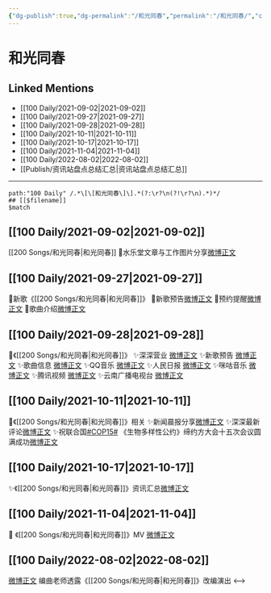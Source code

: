 ```yaml
---
{"dg-publish":true,"dg-permalink":"/和光同春","permalink":"/和光同春/","created":"2022-12-07T15:36:19.000+08:00","updated":"2023-04-10T15:36:22.366+08:00"}
---
```


# 和光同春

## Linked Mentions
- [[100 Daily/2021-09-02\|2021-09-02]]
- [[100 Daily/2021-09-27\|2021-09-27]]
- [[100 Daily/2021-09-28\|2021-09-28]]
- [[100 Daily/2021-10-11\|2021-10-11]]
- [[100 Daily/2021-10-17\|2021-10-17]]
- [[100 Daily/2021-11-04\|2021-11-04]]
- [[100 Daily/2022-08-02\|2022-08-02]]
- [[Publish/资讯站盘点总结汇总\|资讯站盘点总结汇总]]


---

```expander
path:"100 Daily" /.*\[\[和光同春\]\].*(?:\r?\n(?!\r?\n).*)*/
## [[$filename]]
$match
```
## [[100 Daily/2021-09-02\|2021-09-02]]
[[200 Songs/和光同春\|和光同春]]
💮水乐堂文章与工作图片分享[微博正文](https://m.weibo.cn/6466290670/4676960866798983)

## [[100 Daily/2021-09-27\|2021-09-27]]
🌟新歌《[[200 Songs/和光同春\|和光同春]]》
💫新歌预告[微博正文](https://m.weibo.cn/6466290670/4686153826175534)
💫预约提醒[微博正文](https://m.weibo.cn/6466290670/4686170142016955)
💫歌曲介绍[微博正文](https://m.weibo.cn/6466290670/4686174549709056)
## [[100 Daily/2021-09-28\|2021-09-28]]
🌟《[[200 Songs/和光同春\|和光同春]]》
✨深深营业 [微博正文](https://m.weibo.cn/6466290670/4686461058159164)
✨新歌预告 [微博正文](https://m.weibo.cn/6466290670/4686334390174791)
✨歌曲信息 [微博正文](https://m.weibo.cn/6466290670/4686450631641299)
✨QQ音乐 [微博正文](https://m.weibo.cn/6466290670/4686448329230612)
✨人民日报 [微博正文](https://m.weibo.cn/6466290670/4686463075353939)
✨咪咕音乐 [微博正文](https://m.weibo.cn/6466290670/4686466372600501)
✨腾讯视频 [微博正文](https://m.weibo.cn/6466290670/4686450392305145)
✨云南广播电视台 [微博正文](https://m.weibo.cn/6466290670/4686456419779605)
## [[100 Daily/2021-10-11\|2021-10-11]]
🌸《[[200 Songs/和光同春\|和光同春]]》相关
✨新闻晨报分享[微博正文](https://m.weibo.cn/6466290670/4691089502244112)
✨深深最新评论[微博正文](https://m.weibo.cn/6466290670/4691123518572809)
✨祝联合国[#COP15#](https://s.weibo.com/weibo?q=%23COP15%23) 《生物多样性公约》缔约方大会十五次会议圆满成功[微博正文](https://m.weibo.cn/6466290670/4691095311615142)

## [[100 Daily/2021-10-17\|2021-10-17]]
✨《[[200 Songs/和光同春\|和光同春]]》资讯汇总[微博正文](https://m.weibo.cn/6466290670/4693387628515463)
## [[100 Daily/2021-11-04\|2021-11-04]]
💫 《[[200 Songs/和光同春\|和光同春]]》MV [微博正文](https://m.weibo.cn/6466290670/4699852686754398)
## [[100 Daily/2022-08-02\|2022-08-02]]
[微博正文](https://m.weibo.cn/5033516801/4797790192142570) 编曲老师透露《[[200 Songs/和光同春\|和光同春]]》改编演出
<-->